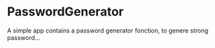 # PasswordGenerator
A simple app contains a password generator fonction, to genere strong password...

